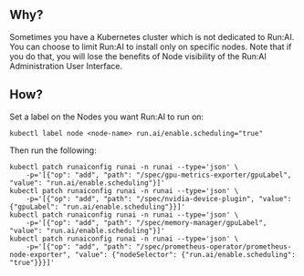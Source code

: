 ## Why?

Sometimes you have a Kubernetes cluster which is not dedicated to Run:AI. 
You can choose to limit Run:AI to install only on specific nodes. Note that if you do that, you will lose the benefits of Node visibility of the Run:AI Administration User Interface.

## How?

Set a label on the Nodes you want Run:AI to run on: 

    kubectl label node <node-name> run.ai/enable.scheduling="true"

Then run the following:

    kubectl patch runaiconfig runai -n runai --type='json' \
        -p='[{"op": "add", "path": "/spec/gpu-metrics-exporter/gpuLabel", "value": "run.ai/enable.scheduling"}]'
    kubectl patch runaiconfig runai -n runai --type='json' \
        -p='[{"op": "add", "path": "/spec/nvidia-device-plugin", "value": {"gpuLabel": "run.ai/enable.scheduling"}}]'
    kubectl patch runaiconfig runai -n runai --type='json' \
        -p='[{"op": "add", "path": "/spec/memory-manager/gpuLabel", "value": "run.ai/enable.scheduling"}]'
    kubectl patch runaiconfig runai -n runai --type='json' \
        -p='[{"op": "add", "path": "/spec/prometheus-operator/prometheus-node-exporter", "value": {"nodeSelector": {"run.ai/enable.scheduling": "true"}}}]'
